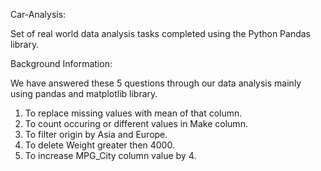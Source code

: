 Car-Analysis:

Set of real world data analysis tasks completed using the Python Pandas library.

Background Information:

We have answered these 5 questions through our data analysis mainly using pandas and matplotlib library.
1. To replace missing values with mean of that column.
2. To count occuring or different values in Make column.
3. To filter origin by Asia and Europe.
4. To delete Weight greater then 4000.
5. To increase MPG_City column value by 4.
